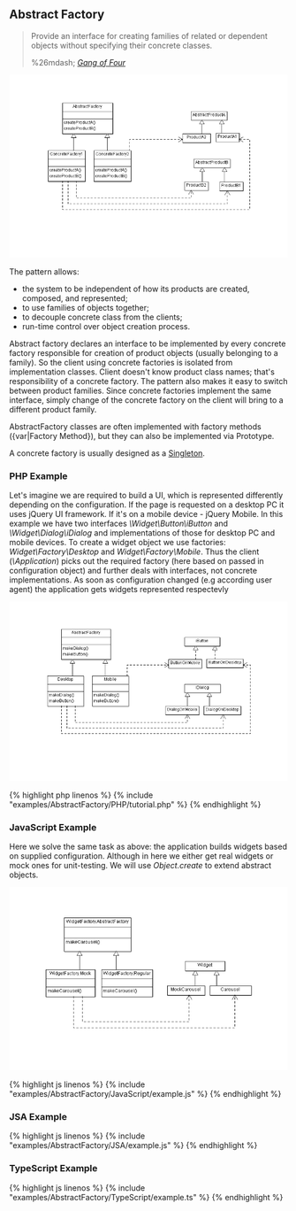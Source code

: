 ##  Abstract Factory

<blockquote cite="http://www.goodreads.com/book/show/85009.Design_Patterns">
<p>Provide an interface for creating families of related or dependent objects without specifying their concrete classes.</p>
<footer>%26mdash; <cite><a title="Gamma, Erich; Helm, Richard; Johnson, Ralph; Vlissides, John (1994-10-31). Design Patterns: Elements of Reusable Object-Oriented Software" href="http://www.goodreads.com/book/show/85009.Design_Patterns">Gang of Four</a></cite></footer>
</blockquote>

![Abstract Factory pattern class diagram](./assets/img/AbstractFactory/uml.png)

The pattern allows:

* the system to be independent of how its products are created, composed, and represented;
* to use families of objects together;
* to decouple concrete class from the clients;
* run-time control over object creation process.

Abstract factory declares an interface to be implemented by every concrete factory responsible
for creation of product objects (usually belonging to a family). So the client using
concrete factories is isolated from implementation classes. Client doesn't know product class names; that's responsibility
of a concrete factory. The pattern also makes it easy to switch between product families. Since concrete factories
implement the same interface, simply change of the concrete factory on the client will bring to a different product family.

AbstractFactory classes are often implemented with factory methods ({var|Factory Method}),
but they can also be implemented via Prototype.

A concrete factory is usually designed as a [Singleton](#Singleton).

###  PHP Example

Let's imagine we are required to build a UI, which is represented differently depending on the configuration.
If the page is requested on a desktop PC it uses jQuery UI framework. If it's on a mobile device - jQuery Mobile.
In this example we have two interfaces <var>\Widget\Button\iButton</var> and <var>\Widget\Dialog\iDialog</var> and
implementations of those for desktop PC and mobile devices. To create a widget object we use factories: <var>Widget\Factory\Desktop</var> and
<var>Widget\Factory\Mobile</var>. Thus the client (<var>\Application</var>) picks out the required factory (here based on passed in configuration object)
and further deals with interfaces, not concrete implementations.
As soon as configuration changed (e.g according user agent) the application gets widgets represented respectevly

![Abstract Factory pattern PHP example class diagram](./assets/img/AbstractFactory/PHP/uml.png)


{% highlight php linenos %}
{% include "examples/AbstractFactory/PHP/tutorial.php" %}
{% endhighlight %}


###  JavaScript Example

Here we solve the same task as above: the application builds widgets based on supplied configuration. Although in here
we either get real widgets or mock ones for unit-testing.
We will use <var>Object.create</var> to extend abstract objects.

![Abstract Factory pattern EcmaScript example class diagram](./assets/img/AbstractFactory/EcmaScript/uml.png)


{% highlight js linenos %}
{% include "examples/AbstractFactory/JavaScript/example.js" %}
{% endhighlight %}


###  JSA Example


{% highlight js linenos %}
{% include "examples/AbstractFactory/JSA/example.js" %}
{% endhighlight %}


###  TypeScript Example


{% highlight js linenos %}
{% include "examples/AbstractFactory/TypeScript/example.ts" %}
{% endhighlight %}
